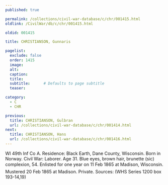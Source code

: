 ```yaml
---
published: true

permalink: /collections/civil-war-database/c/chr/001415.html
oldlink: /CivilWar/db/c/chr/001415.html

oldid: 001415

title: CHRISTIANSON, Gunnaris

pagelist:
  exclude: false
  order: 1415
  image: 
  alt:
  caption:
  title:
  subtitle:      # Defaults to page subtitle
  teaser:

category: 
  - C 
  - CHR

previous:
  title: CHRISTIANSON, Gulbran
  url: /collections/civil-war-database/c/chr/001414.html  
next:
  title: CHRISTIANSON, Hans
  url: /collections/civil-war-database/c/chr/001416.html   
---
```

WI 49th Inf Co A. Residence: Black Earth, Dane County, Wisconsin. Born in Norway. Civil War: Laborer. Age 31. Blue eyes, brown hair, brunette (sic) complexion, 5&#146;4&#148;. Enlisted for one year on 11 Feb 1865 at Madison, Wisconsin. Mustered 20 Feb 1865 at Madison. Private. Sources: (WHS Series 1200 box 193-14,19)